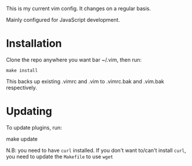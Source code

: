This is my current vim config. It changes on a regular basis.

Mainly configured for JavaScript development.

Installation
============
Clone the repo anywhere you want bar ~/.vim, then run:

    make install

This backs up existing .vimrc and .vim to .vimrc.bak and .vim.bak respectively.

Updating
========
To update plugins, run:

   make update

N.B: you need to have `curl` installed. If you don't want to/can't install `curl`, you need to update the `Makefile` to use `wget`
